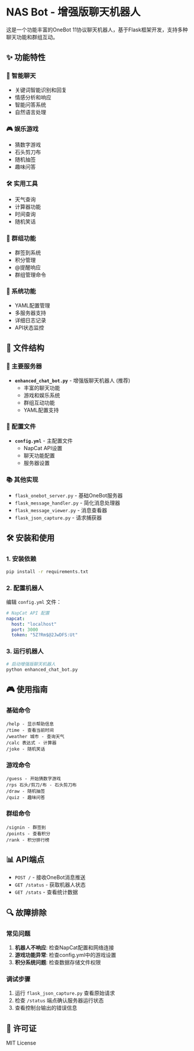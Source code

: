 # NAS Bot - 增强版聊天机器人

这是一个功能丰富的OneBot 11协议聊天机器人，基于Flask框架开发，支持多种聊天功能和群组互动。

## ✨ 功能特性

### 🤖 智能聊天

- 关键词智能识别和回复
- 情感分析和响应
- 智能问答系统
- 自然语言处理

### 🎮 娱乐游戏

- 猜数字游戏
- 石头剪刀布
- 随机抽签
- 趣味问答

### 🛠️ 实用工具

- 天气查询
- 计算器功能
- 时间查询
- 随机笑话

### 👥 群组功能

- 群签到系统
- 积分管理
- @提醒响应
- 群组管理命令

### 🔧 系统功能

- YAML配置管理
- 多服务器支持
- 详细日志记录
- API状态监控

## 📁 文件结构

### 🚀 主要服务器

- **`enhanced_chat_bot.py`** - 增强版聊天机器人 (推荐)
  - 丰富的聊天功能
  - 游戏和娱乐系统
  - 群组互动功能
  - YAML配置支持

### 🔧 配置文件

- **`config.yml`** - 主配置文件
  - NapCat API设置
  - 聊天功能配置
  - 服务器设置

### 📚 其他实现

- `flask_onebot_server.py` - 基础OneBot服务器
- `flask_message_handler.py` - 简化消息处理器
- `flask_message_viewer.py` - 消息查看器
- `flask_json_capture.py` - 请求捕获器

## 🛠️ 安装和使用

### 1. 安装依赖

```bash
pip install -r requirements.txt
```

### 2. 配置机器人

编辑 `config.yml` 文件：

```yaml
# NapCat API 配置
napcat:
  host: "localhost"
  port: 3000
  token: "5Z?Rm$@2JwDFS:Ut"
```

### 3. 运行机器人

```bash
# 启动增强版聊天机器人
python enhanced_chat_bot.py
```

## 🎮 使用指南

### 基础命令

```
/help - 显示帮助信息
/time - 查看当前时间
/weather 城市 - 查询天气
/calc 表达式 - 计算器
/joke - 随机笑话
```

### 游戏命令

```
/guess - 开始猜数字游戏
/rps 石头/剪刀/布 - 石头剪刀布
/draw - 随机抽签
/quiz - 趣味问答
```

### 群组命令

```
/signin - 群签到
/points - 查看积分
/rank - 积分排行榜
```

## 📊 API端点

- `POST /` - 接收OneBot消息推送
- `GET /status` - 获取机器人状态
- `GET /stats` - 查看统计数据

## 🔍 故障排除

### 常见问题

1. **机器人不响应**: 检查NapCat配置和网络连接
2. **游戏功能异常**: 检查config.yml中的游戏设置
3. **积分系统问题**: 检查数据存储文件权限

### 调试步骤

1. 运行 `flask_json_capture.py` 查看原始请求
2. 检查 `/status` 端点确认服务器运行状态
3. 查看控制台输出的错误信息

## 📄 许可证

MIT License